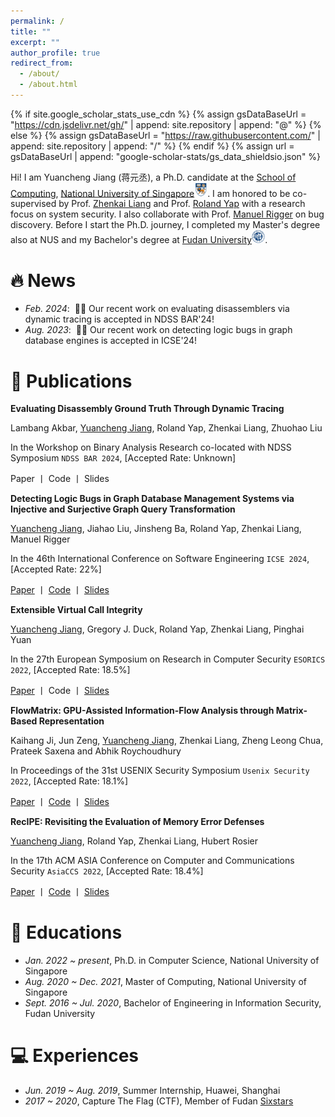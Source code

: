 ```yaml
---
permalink: /
title: ""
excerpt: ""
author_profile: true
redirect_from: 
  - /about/
  - /about.html
---
```


{% if site.google_scholar_stats_use_cdn %}
{% assign gsDataBaseUrl = "https://cdn.jsdelivr.net/gh/" | append: site.repository | append: "@" %}
{% else %}
{% assign gsDataBaseUrl = "https://raw.githubusercontent.com/" | append: site.repository | append: "/" %}
{% endif %}
{% assign url = gsDataBaseUrl | append: "google-scholar-stats/gs_data_shieldsio.json" %}

<span class='anchor' id='about-me'></span>

Hi! I am Yuancheng Jiang (蒋元丞), a Ph.D. candidate at the [School of Computing](https://www.comp.nus.edu.sg/), [National University of Singapore](https://nus.edu.sg/)<img src="./images/nus.jpg" style="width: 1.5em;" />. I am honored to be co-supervised by Prof. [Zhenkai Liang](https://www.comp.nus.edu.sg/~liangzk/) and Prof. [Roland Yap](https://www.comp.nus.edu.sg/cs/people/ryap/) with a research focus on system security. I also collaborate with Prof. [Manuel Rigger](https://manuelrigger.at/) on bug discovery. Before I start the Ph.D. journey, I completed my Master's degree also at NUS and my Bachelor's degree at [Fudan University](https://www.fudan.edu.cn/en/)<img src="./images/fdu.png" style="width: 1.5em;" />. 

# 🔥 News
- *Feb. 2024*: &nbsp;🎉🎉 Our recent work on evaluating disassemblers via dynamic tracing is accepted in NDSS BAR'24!
- *Aug. 2023*: &nbsp;🎉🎉 Our recent work on detecting logic bugs in graph database engines is accepted in ICSE'24!

# 📝 Publications 

**Evaluating Disassembly Ground Truth Through Dynamic Tracing**

Lambang Akbar, <ins>Yuancheng Jiang</ins>, Roland Yap, Zhenkai Liang, Zhuohao Liu

In the Workshop on Binary Analysis Research co-located with NDSS Symposium ``NDSS BAR 2024``, [Accepted Rate: Unknown] 

Paper 丨 Code 丨 Slides

**Detecting Logic Bugs in Graph Database Management Systems via Injective and Surjective Graph Query Transformation**

<ins>Yuancheng Jiang</ins>, Jiahao Liu, Jinsheng Ba, Roland Yap, Zhenkai Liang, Manuel Rigger 

In the 46th International Conference on Software Engineering ``ICSE 2024``, [Accepted Rate: 22%] 

[Paper](https://yuanchengjiang.github.io/docs/GraphGenie-ICSE24.pdf) 丨 [Code](https://github.com/YuanchengJiang/GraphGenie) 丨 [Slides](https://yuanchengjiang.github.io/docs/GraphGenie_slides.pdf)

**Extensible Virtual Call Integrity**

<ins>Yuancheng Jiang</ins>, Gregory J. Duck, Roland Yap, Zhenkai Liang, Pinghai Yuan 

In the 27th European Symposium on Research in Computer Security ``ESORICS 2022``, [Accepted Rate: 18.5%] 

[Paper](https://yuanchengjiang.github.io/docs/esorics22-evcfi.pdf) 丨 Code 丨 [Slides](https://yuanchengjiang.github.io/docs/EVCFI_slides.pdf)
 
**FlowMatrix: GPU-Assisted Information-Flow Analysis through Matrix-Based Representation** 

Kaihang Ji, Jun Zeng, <ins>Yuancheng Jiang</ins>, Zhenkai Liang, Zheng Leong Chua, Prateek Saxena and Abhik Roychoudhury 

In Proceedings of the 31st USENIX Security Symposium ``Usenix Security 2022``, [Accepted Rate: 18.1%] 

[Paper](https://www.usenix.org/system/files/sec22-ji.pdf) 丨 [Code](https://github.com/mimicji/FlowMatrix) 丨 [Slides](https://yuanchengjiang.github.io/docs/flowmatrix_slides.pdf)

**RecIPE: Revisiting the Evaluation of Memory Error Defenses**

<ins>Yuancheng Jiang</ins>, Roland Yap, Zhenkai Liang, Hubert Rosier

In the 17th ACM ASIA Conference on Computer and Communications Security ``AsiaCCS 2022``, [Accepted Rate: 18.4%]

[Paper](https://dl.acm.org/doi/pdf/10.1145/3488932.3524127) 丨 [Code](https://github.com/YuanchengJiang/recipe-benchmark) 丨 [Slides](https://yuanchengjiang.github.io/docs/RecIPE_slides.pdf)

<!--
# 🎖 Honors and Awards
- *2021.10* Lorem ipsum dolor sit amet, consectetur adipiscing elit. Vivamus ornare aliquet ipsum, ac tempus justo dapibus sit amet. 
- *2021.09* Lorem ipsum dolor sit amet, consectetur adipiscing elit. Vivamus ornare aliquet ipsum, ac tempus justo dapibus sit amet. 
-->

# 📖 Educations
- *Jan. 2022 ~ present*, Ph.D. in Computer Science, National University of Singapore
- *Aug. 2020 ~ Dec. 2021*, Master of Computing, National University of Singapore
- *Sept. 2016 ~ Jul. 2020*, Bachelor of Engineering in Information Security, Fudan University

<!--
# 💬 Invited Talks
- *2021.06*, Lorem ipsum dolor sit amet, consectetur adipiscing elit. Vivamus ornare aliquet ipsum, ac tempus justo dapibus sit amet. 
- *2021.03*, Lorem ipsum dolor sit amet, consectetur adipiscing elit. Vivamus ornare aliquet ipsum, ac tempus justo dapibus sit amet.  \| [\[video\]](https://github.com/)
-->

# 💻 Experiences
- *Jun. 2019 ~ Aug. 2019*, Summer Internship, Huawei, Shanghai
- *2017 ~ 2020*, Capture The Flag (CTF), Member of Fudan [Sixstars](https://github.com/sixstars)

<!--
# 👭 Friends
- *2019.05 - 2020.02*, [Lorem](https://github.com/), China.
-->

<p align="center">
    <script type='text/javascript' id='clustrmaps' src='//cdn.clustrmaps.com/map_v2.js?cl=ffffff&w=0&t=tt&d=2eF_pLvAz6SCyhYAFge0Xn9iWMT1PxKclkuxvQeeuzg&co=0d3e75&cmo=019b2a&cmn=ce3737&ct=ffffff'></script>
</p> 
